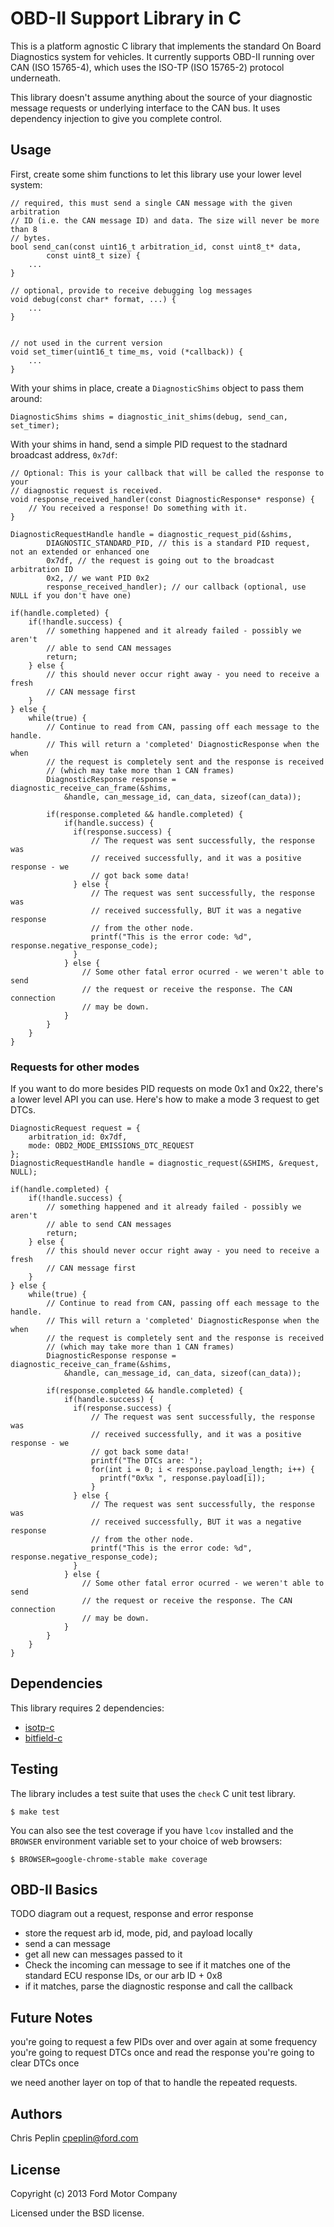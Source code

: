 OBD-II Support Library in C
=============================

This is a platform agnostic C library that implements the standard On Board
Diagnostics system for vehicles. It currently supports OBD-II running over CAN
(ISO 15765-4), which uses the ISO-TP (ISO 15765-2) protocol underneath.

This library doesn't assume anything about the source of your diagnostic message
requests or underlying interface to the CAN bus. It uses dependency injection to
give you complete control.

## Usage

First, create some shim functions to let this library use your lower level
system:

    // required, this must send a single CAN message with the given arbitration
    // ID (i.e. the CAN message ID) and data. The size will never be more than 8
    // bytes.
    bool send_can(const uint16_t arbitration_id, const uint8_t* data,
            const uint8_t size) {
        ...
    }

    // optional, provide to receive debugging log messages
    void debug(const char* format, ...) {
        ...
    }


    // not used in the current version
    void set_timer(uint16_t time_ms, void (*callback)) {
        ...
    }

With your shims in place, create a `DiagnosticShims` object to pass them around:

    DiagnosticShims shims = diagnostic_init_shims(debug, send_can, set_timer);

With your shims in hand, send a simple PID request to the stadnard broadcast
address, `0x7df`:

    // Optional: This is your callback that will be called the response to your
    // diagnostic request is received.
    void response_received_handler(const DiagnosticResponse* response) {
        // You received a response! Do something with it.
    }

    DiagnosticRequestHandle handle = diagnostic_request_pid(&shims,
            DIAGNOSTIC_STANDARD_PID, // this is a standard PID request, not an extended or enhanced one
            0x7df, // the request is going out to the broadcast arbitration ID
            0x2, // we want PID 0x2
            response_received_handler); // our callback (optional, use NULL if you don't have one)

    if(handle.completed) {
        if(!handle.success) {
            // something happened and it already failed - possibly we aren't
            // able to send CAN messages
            return;
        } else {
            // this should never occur right away - you need to receive a fresh
            // CAN message first
        }
    } else {
        while(true) {
            // Continue to read from CAN, passing off each message to the handle.
            // This will return a 'completed' DiagnosticResponse when the when
            // the request is completely sent and the response is received
            // (which may take more than 1 CAN frames)
            DiagnosticResponse response = diagnostic_receive_can_frame(&shims,
                &handle, can_message_id, can_data, sizeof(can_data));

            if(response.completed && handle.completed) {
                if(handle.success) {
                  if(response.success) {
                      // The request was sent successfully, the response was
                      // received successfully, and it was a positive response - we
                      // got back some data!
                  } else {
                      // The request was sent successfully, the response was
                      // received successfully, BUT it was a negative response
                      // from the other node.
                      printf("This is the error code: %d", response.negative_response_code);
                  }
                } else {
                    // Some other fatal error ocurred - we weren't able to send
                    // the request or receive the response. The CAN connection
                    // may be down.
                }
            }
        }
    }

### Requests for other modes

If you want to do more besides PID requests on mode 0x1 and 0x22, there's a
lower level API you can use. Here's how to make a mode 3 request to get DTCs.

    DiagnosticRequest request = {
        arbitration_id: 0x7df,
        mode: OBD2_MODE_EMISSIONS_DTC_REQUEST
    };
    DiagnosticRequestHandle handle = diagnostic_request(&SHIMS, &request, NULL);

    if(handle.completed) {
        if(!handle.success) {
            // something happened and it already failed - possibly we aren't
            // able to send CAN messages
            return;
        } else {
            // this should never occur right away - you need to receive a fresh
            // CAN message first
        }
    } else {
        while(true) {
            // Continue to read from CAN, passing off each message to the handle.
            // This will return a 'completed' DiagnosticResponse when the when
            // the request is completely sent and the response is received
            // (which may take more than 1 CAN frames)
            DiagnosticResponse response = diagnostic_receive_can_frame(&shims,
                &handle, can_message_id, can_data, sizeof(can_data));

            if(response.completed && handle.completed) {
                if(handle.success) {
                  if(response.success) {
                      // The request was sent successfully, the response was
                      // received successfully, and it was a positive response - we
                      // got back some data!
                      printf("The DTCs are: ");
                      for(int i = 0; i < response.payload_length; i++) {
                        printf("0x%x ", response.payload[i]);
                      }
                  } else {
                      // The request was sent successfully, the response was
                      // received successfully, BUT it was a negative response
                      // from the other node.
                      printf("This is the error code: %d", response.negative_response_code);
                  }
                } else {
                    // Some other fatal error ocurred - we weren't able to send
                    // the request or receive the response. The CAN connection
                    // may be down.
                }
            }
        }
    }

## Dependencies

This library requires 2 dependencies:

* [isotp-c](https://github.com/openxc/isotp-c)
* [bitfield-c](https://github.com/openxc/bitfield-c)

## Testing

The library includes a test suite that uses the `check` C unit test library.

    $ make test

You can also see the test coverage if you have `lcov` installed and the
`BROWSER` environment variable set to your choice of web browsers:

    $ BROWSER=google-chrome-stable make coverage

## OBD-II Basics

TODO diagram out a request, response and error response

* store the request arb id, mode, pid, and payload locally
* send a can message
* get all new can messages passed to it
* Check the incoming can message to see if it matches one of the standard ECU
  response IDs, or our arb ID + 0x8
* if it matches, parse the diagnostic response and call the callback


## Future Notes

you're going to request a few PIDs over and over again at some frequency
you're going to request DTCs once and read the response
you're going to clear DTCs once

we need another layer on top of that to handle the repeated requests.

## Authors

Chris Peplin cpeplin@ford.com

## License

Copyright (c) 2013 Ford Motor Company

Licensed under the BSD license.
